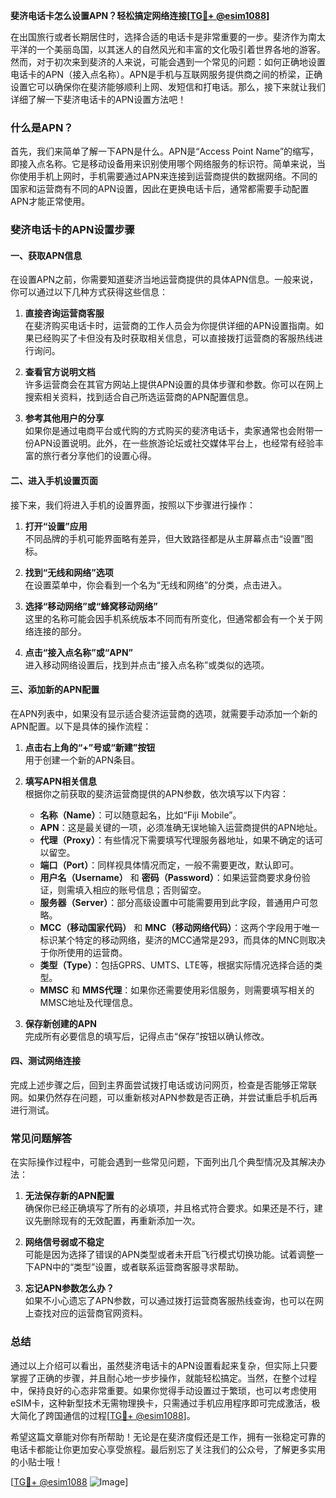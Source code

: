 **斐济电话卡怎么设置APN？轻松搞定网络连接[[TG💪+ @esim1088](https://t.me/s/esim1088)]**

在出国旅行或者长期居住时，选择合适的电话卡是非常重要的一步。斐济作为南太平洋的一个美丽岛国，以其迷人的自然风光和丰富的文化吸引着世界各地的游客。然而，对于初次来到斐济的人来说，可能会遇到一个常见的问题：如何正确地设置电话卡的APN（接入点名称）。APN是手机与互联网服务提供商之间的桥梁，正确设置它可以确保你在斐济能够顺利上网、发短信和打电话。那么，接下来就让我们详细了解一下斐济电话卡的APN设置方法吧！

### 什么是APN？

首先，我们来简单了解一下APN是什么。APN是“Access Point Name”的缩写，即接入点名称。它是移动设备用来识别使用哪个网络服务的标识符。简单来说，当你使用手机上网时，手机需要通过APN来连接到运营商提供的数据网络。不同的国家和运营商有不同的APN设置，因此在更换电话卡后，通常都需要手动配置APN才能正常使用。

### 斐济电话卡的APN设置步骤

#### 一、获取APN信息

在设置APN之前，你需要知道斐济当地运营商提供的具体APN信息。一般来说，你可以通过以下几种方式获得这些信息：

1. **直接咨询运营商客服**  
   在斐济购买电话卡时，运营商的工作人员会为你提供详细的APN设置指南。如果已经购买了卡但没有及时获取相关信息，可以直接拨打运营商的客服热线进行询问。

2. **查看官方说明文档**  
   许多运营商会在其官方网站上提供APN设置的具体步骤和参数。你可以在网上搜索相关资料，找到适合自己所选运营商的APN配置信息。

3. **参考其他用户的分享**  
   如果你是通过电商平台或代购的方式购买的斐济电话卡，卖家通常也会附带一份APN设置说明。此外，在一些旅游论坛或社交媒体平台上，也经常有经验丰富的旅行者分享他们的设置心得。

#### 二、进入手机设置页面

接下来，我们将进入手机的设置界面，按照以下步骤进行操作：

1. **打开“设置”应用**  
   不同品牌的手机可能界面略有差异，但大致路径都是从主屏幕点击“设置”图标。

2. **找到“无线和网络”选项**  
   在设置菜单中，你会看到一个名为“无线和网络”的分类，点击进入。

3. **选择“移动网络”或“蜂窝移动网络”**  
   这里的名称可能会因手机系统版本不同而有所变化，但通常都会有一个关于网络连接的部分。

4. **点击“接入点名称”或“APN”**  
   进入移动网络设置后，找到并点击“接入点名称”或类似的选项。

#### 三、添加新的APN配置

在APN列表中，如果没有显示适合斐济运营商的选项，就需要手动添加一个新的APN配置。以下是具体的操作流程：

1. **点击右上角的“+”号或“新建”按钮**  
   用于创建一个新的APN条目。

2. **填写APN相关信息**  
   根据你之前获取的斐济运营商提供的APN参数，依次填写以下内容：
   - **名称（Name）**：可以随意起名，比如“Fiji Mobile”。
   - **APN**：这是最关键的一项，必须准确无误地输入运营商提供的APN地址。
   - **代理（Proxy）**：有些情况下需要填写代理服务器地址，如果不确定的话可以留空。
   - **端口（Port）**：同样视具体情况而定，一般不需要更改，默认即可。
   - **用户名（Username）** 和 **密码（Password）**：如果运营商要求身份验证，则需填入相应的账号信息；否则留空。
   - **服务器（Server）**：部分高级设置中可能需要用到此字段，普通用户可忽略。
   - **MCC（移动国家代码）** 和 **MNC（移动网络代码）**：这两个字段用于唯一标识某个特定的移动网络，斐济的MCC通常是293，而具体的MNC则取决于你所使用的运营商。
   - **类型（Type）**：包括GPRS、UMTS、LTE等，根据实际情况选择合适的类型。
   - **MMSC** 和 **MMS代理**：如果你还需要使用彩信服务，则需要填写相关的MMSC地址及代理信息。

3. **保存新创建的APN**  
   完成所有必要信息的填写后，记得点击“保存”按钮以确认修改。

#### 四、测试网络连接

完成上述步骤之后，回到主界面尝试拨打电话或访问网页，检查是否能够正常联网。如果仍然存在问题，可以重新核对APN参数是否正确，并尝试重启手机后再进行测试。

### 常见问题解答

在实际操作过程中，可能会遇到一些常见问题，下面列出几个典型情况及其解决办法：

1. **无法保存新的APN配置**  
   确保你已经正确填写了所有的必填项，并且格式符合要求。如果还是不行，建议先删除现有的无效配置，再重新添加一次。

2. **网络信号弱或不稳定**  
   可能是因为选择了错误的APN类型或者未开启飞行模式切换功能。试着调整一下APN中的“类型”设置，或者联系运营商客服寻求帮助。

3. **忘记APN参数怎么办？**  
   如果不小心遗忘了APN参数，可以通过拨打运营商客服热线查询，也可以在网上查找对应的运营商官网资料。

### 总结

通过以上介绍可以看出，虽然斐济电话卡的APN设置看起来复杂，但实际上只要掌握了正确的步骤，并且耐心地一步步操作，就能轻松搞定。当然，在整个过程中，保持良好的心态非常重要。如果你觉得手动设置过于繁琐，也可以考虑使用eSIM卡，这种新型技术无需物理换卡，只需通过手机应用程序即可完成激活，极大简化了跨国通信的过程[[TG💪+ @esim1088](https://t.me/s/esim1088)]。

希望这篇文章能对你有所帮助！无论是在斐济度假还是工作，拥有一张稳定可靠的电话卡都能让你更加安心享受旅程。最后别忘了关注我们的公众号，了解更多实用的小贴士哦！

[[TG💪+ @esim1088](https://t.me/s/esim1088) ![Image](https://i.postimg.cc/4NQfJmqS/Snipaste-2025-05-13-00-14-12.png)]